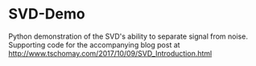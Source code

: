 # SVD-Demo
Python demonstration of the SVD's ability to separate signal from noise. Supporting code for the accompanying blog post at
http://www.tschomay.com/2017/10/09/SVD_Introduction.html
